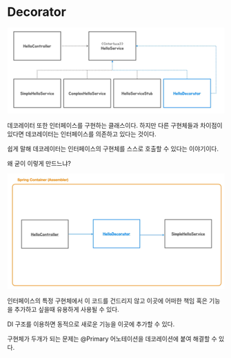 # Decorator

![의존관계](../../../../%EB%A6%AC%EC%86%8C%EC%8A%A4/%EC%9D%98%EC%A1%B4%EA%B4%80%EA%B3%84.png)

데코레이터 또한 인터페이스를 구현하는 클래스이다. 하지만 다른 구현체들과 차이점이 있다면 데코레이터는 인터페이스를 의존하고 있다는 것이다.

쉽게 말해 데코레이터는 인터페이스의 구현체를 스스로 호출할 수 있다는 이야기이다.

왜 굳이 이렇게 만드느냐?

![어셈블러](../../../../%EB%A6%AC%EC%86%8C%EC%8A%A4/%EC%96%B4%EC%85%88%EB%B8%94%EB%9F%AC.png)

인터페이스의 특정 구현체에서 이 코드를 건드리지 않고 이곳에 어떠한 책임 혹은 기능을 추가하고 싶을때 유용하게 사용될 수 있다.

DI 구조를 이용하면 동적으로 새로운 기능을 이곳에 추가할 수 있다.

구현체가 두개가 되는 문제는 @Primary 어노테이션을 데코레이션에 붙여 해결할 수 있다.
